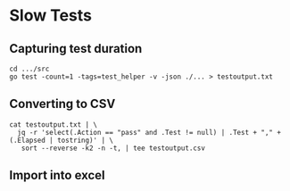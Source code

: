 # Slow Tests

## Capturing test duration

```shell
cd .../src
go test -count=1 -tags=test_helper -v -json ./... > testoutput.txt
```

## Converting to CSV

```shell
cat testoutput.txt | \
  jq -r 'select(.Action == "pass" and .Test != null) | .Test + "," + (.Elapsed | tostring)' | \
   sort --reverse -k2 -n -t, | tee testoutput.csv
```

## Import into excel
